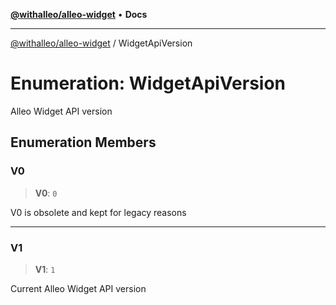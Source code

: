 [**@withalleo/alleo-widget**](../README.md) • **Docs**

***

[@withalleo/alleo-widget](../globals.md) / WidgetApiVersion

# Enumeration: WidgetApiVersion

Alleo Widget API version

## Enumeration Members

### V0

> **V0**: `0`

V0 is obsolete and kept for legacy reasons

***

### V1

> **V1**: `1`

Current Alleo Widget API version
